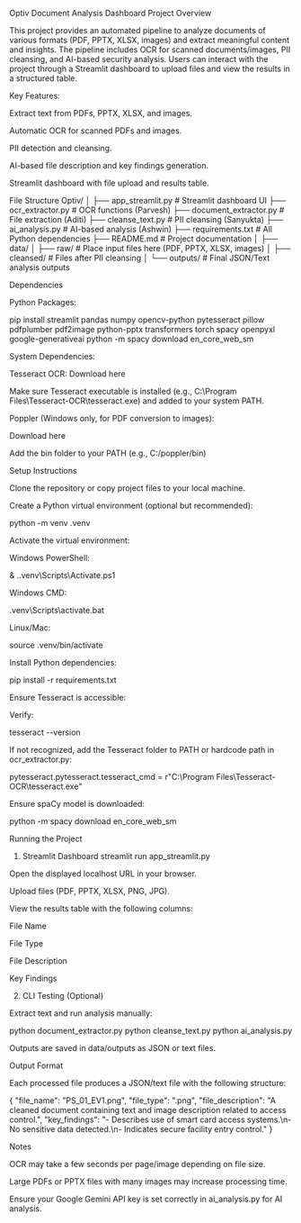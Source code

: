 Optiv Document Analysis Dashboard
Project Overview

This project provides an automated pipeline to analyze documents of various formats (PDF, PPTX, XLSX, images) and extract meaningful content and insights. The pipeline includes OCR for scanned documents/images, PII cleansing, and AI-based security analysis. Users can interact with the project through a Streamlit dashboard to upload files and view the results in a structured table.

Key Features:

Extract text from PDFs, PPTX, XLSX, and images.

Automatic OCR for scanned PDFs and images.

PII detection and cleansing.

AI-based file description and key findings generation.

Streamlit dashboard with file upload and results table.

File Structure
Optiv/
│
├── app_streamlit.py          # Streamlit dashboard UI
├── ocr_extractor.py          # OCR functions (Parvesh)
├── document_extractor.py     # File extraction (Aditi)
├── cleanse_text.py           # PII cleansing (Sanyukta)
├── ai_analysis.py            # AI-based analysis (Ashwin)
├── requirements.txt          # All Python dependencies
├── README.md                 # Project documentation
│
├── data/
│   ├── raw/                  # Place input files here (PDF, PPTX, XLSX, images)
│   ├── cleansed/             # Files after PII cleansing
│   └── outputs/              # Final JSON/Text analysis outputs

Dependencies

Python Packages:

pip install streamlit pandas numpy opencv-python pytesseract pillow pdfplumber pdf2image python-pptx transformers torch spacy openpyxl google-generativeai
python -m spacy download en_core_web_sm


System Dependencies:

Tesseract OCR: Download here

Make sure Tesseract executable is installed (e.g., C:\Program Files\Tesseract-OCR\tesseract.exe) and added to your system PATH.

Poppler (Windows only, for PDF conversion to images):

Download here

Add the bin folder to your PATH (e.g., C:/poppler/bin)

Setup Instructions

Clone the repository or copy project files to your local machine.

Create a Python virtual environment (optional but recommended):

python -m venv .venv


Activate the virtual environment:

Windows PowerShell:

& .\.venv\Scripts\Activate.ps1


Windows CMD:

.venv\Scripts\activate.bat


Linux/Mac:

source .venv/bin/activate


Install Python dependencies:

pip install -r requirements.txt


Ensure Tesseract is accessible:

Verify:

tesseract --version


If not recognized, add the Tesseract folder to PATH or hardcode path in ocr_extractor.py:

pytesseract.pytesseract.tesseract_cmd = r"C:\Program Files\Tesseract-OCR\tesseract.exe"


Ensure spaCy model is downloaded:

python -m spacy download en_core_web_sm

Running the Project
1. Streamlit Dashboard
streamlit run app_streamlit.py


Open the displayed localhost URL in your browser.

Upload files (PDF, PPTX, XLSX, PNG, JPG).

View the results table with the following columns:

File Name

File Type

File Description

Key Findings

2. CLI Testing (Optional)

Extract text and run analysis manually:

python document_extractor.py
python cleanse_text.py
python ai_analysis.py


Outputs are saved in data/outputs as JSON or text files.

Output Format

Each processed file produces a JSON/text file with the following structure:

{
  "file_name": "PS_01_EV1.png",
  "file_type": ".png",
  "file_description": "A cleaned document containing text and image description related to access control.",
  "key_findings": "- Describes use of smart card access systems.\n- No sensitive data detected.\n- Indicates secure facility entry control."
}

Notes

OCR may take a few seconds per page/image depending on file size.

Large PDFs or PPTX files with many images may increase processing time.

Ensure your Google Gemini API key is set correctly in ai_analysis.py for AI analysis.
